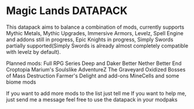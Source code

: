 # Magic Lands DATAPACK


This datapack aims to balance a combination of mods, currently supports Mythic Metals, Mythic Upgrades, Immersive Armors, Levelz, Spell Engine and addons still in progress, Epic Knights in progress, Simply Swords partially supported(Simply Swords is already almost completely compatible with levelz by default).

Planned mods:
Full RPG Series
Deep and Daker
Better Nether
Better End
Croptopia
Marium's Soulslike
AdventureZ
The Graveyard
Oxidized
Bosses of Mass Destruction
Farmer's Delight and add-ons
MineCells
and some biome mods

If you want to add more mods to the list just tell me
If you want to help me, just send me a message
feel free to use the datapack in your modpaks
